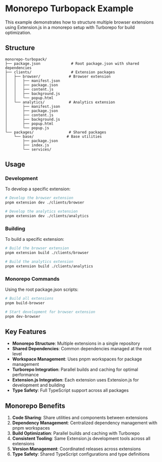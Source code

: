 # Monorepo Turbopack Example

This example demonstrates how to structure multiple browser extensions using Extension.js in a monorepo setup with Turborepo for build optimization.

## Structure

```
monorepo-turbopack/
├── package.json              # Root package.json with shared dependencies
├── clients/                  # Extension packages
│   ├── browser/             # Browser extension
│   │   ├── manifest.json
│   │   ├── package.json
│   │   ├── content.js
│   │   ├── background.js
│   │   └── popup.html
│   └── analytics/           # Analytics extension
│       ├── manifest.json
│       ├── package.json
│       ├── content.js
│       ├── background.js
│       ├── popup.html
│       └── popup.js
└── packages/                # Shared packages
    └── base/               # Base utilities
        ├── package.json
        ├── index.js
        └── services/
```

## Usage

### Development

To develop a specific extension:

```bash
# Develop the browser extension
pnpm extension dev ./clients/browser

# Develop the analytics extension
pnpm extension dev ./clients/analytics
```

### Building

To build a specific extension:

```bash
# Build the browser extension
pnpm extension build ./clients/browser

# Build the analytics extension
pnpm extension build ./clients/analytics
```

### Monorepo Commands

Using the root package.json scripts:

```bash
# Build all extensions
pnpm build-browser

# Start development for browser extension
pnpm dev-browser
```

## Key Features

- **Monorepo Structure**: Multiple extensions in a single repository
- **Shared Dependencies**: Common dependencies managed at the root level
- **Workspace Management**: Uses pnpm workspaces for package management
- **Turborepo Integration**: Parallel builds and caching for optimal performance
- **Extension.js Integration**: Each extension uses Extension.js for development and building
- **Type Safety**: Full TypeScript support across all packages

## Monorepo Benefits

1. **Code Sharing**: Share utilities and components between extensions
2. **Dependency Management**: Centralized dependency management with pnpm workspaces
3. **Build Optimization**: Parallel builds and caching with Turborepo
4. **Consistent Tooling**: Same Extension.js development tools across all extensions
5. **Version Management**: Coordinated releases across extensions
6. **Type Safety**: Shared TypeScript configurations and type definitions
